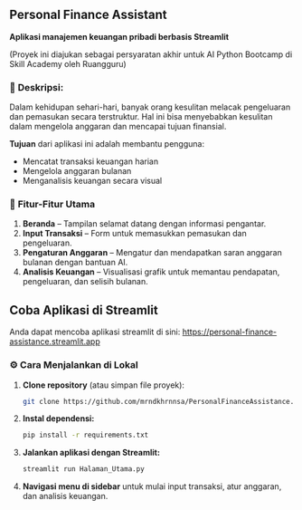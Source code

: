 ## Personal Finance Assistant

**Aplikasi manajemen keuangan pribadi berbasis Streamlit**

(Proyek ini diajukan sebagai persyaratan akhir untuk AI Python Bootcamp di Skill Academy oleh Ruangguru)

### 📝 **Deskripsi:**

Dalam kehidupan sehari-hari, banyak orang kesulitan melacak pengeluaran dan pemasukan secara terstruktur. Hal ini bisa menyebabkan kesulitan dalam mengelola anggaran dan mencapai tujuan finansial.

**Tujuan** dari aplikasi ini adalah membantu pengguna:

* Mencatat transaksi keuangan harian
* Mengelola anggaran bulanan
* Menganalisis keuangan secara visual

### 🌟 **Fitur-Fitur Utama**

1. **Beranda** – Tampilan selamat datang dengan informasi pengantar.
2. **Input Transaksi** – Form untuk memasukkan pemasukan dan pengeluaran.
3. **Pengaturan Anggaran** – Mengatur dan mendapatkan saran anggaran bulanan dengan bantuan AI.
4. **Analisis Keuangan** – Visualisasi grafik untuk memantau pendapatan, pengeluaran, dan selisih bulanan.

## **Coba Aplikasi di Streamlit**

Anda dapat mencoba aplikasi streamlit di sini: https://personal-finance-assistance.streamlit.app

### ⚙️ **Cara Menjalankan di Lokal**

1. **Clone repository** (atau simpan file proyek):

   ```bash
   git clone https://github.com/mrndkhrnnsa/PersonalFinanceAssistance.git
   ```

2. **Instal dependensi:**

   ```bash
   pip install -r requirements.txt
   ```

3. **Jalankan aplikasi dengan Streamlit:**

   ```bash
   streamlit run Halaman_Utama.py
   ```

4. **Navigasi menu di sidebar** untuk mulai input transaksi, atur anggaran, dan analisis keuangan.
